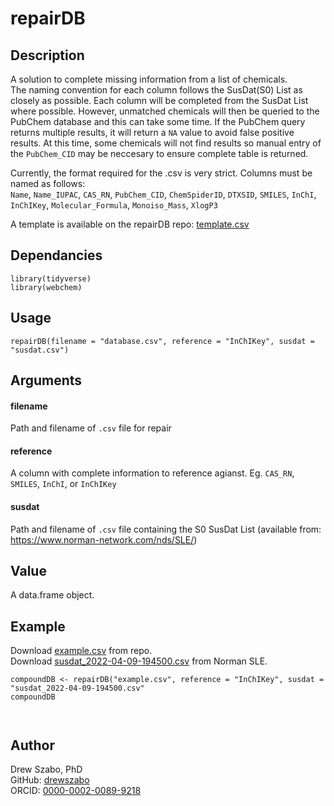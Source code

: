 # repairDB

## Description
A solution to complete missing information from a list of chemicals.<br>
The naming convention for each column follows the SusDat(S0) List as closely as possible. Each column will be completed from the SusDat List where possible. However, unmatched chemicals will then be queried to the PubChem database and this can take some time. If the PubChem query returns multiple results, it will return a `NA` value to avoid false positive results. At this time, some chemicals will not find results so manual entry of the `PubChem_CID` may be neccesary to ensure complete table is returned. <p> 
Currently, the format required for the .csv is very strict. Columns must be named as follows:<br>
`Name`, `Name_IUPAC`, `CAS_RN`, `PubChem_CID`, `ChemSpiderID`, `DTXSID`, `SMILES`, `InChI`, `InChIKey`, `Molecular_Formula`, `Monoiso_Mass`, `XlogP3`<p>
A template is available on the repairDB repo: [template.csv](https://github.com/drewszabo/repairDB/blob/main/template.csv)

## Dependancies
```
library(tidyverse)
library(webchem)
```

## Usage
```
repairDB(filename = "database.csv", reference = "InChIKey", susdat = "susdat.csv")
```

## Arguments
#### filename
Path and filename of `.csv` file for repair
#### reference
A column with complete information to reference agianst. Eg. `CAS_RN`, `SMILES`, `InChI`, or `InChIKey`
#### susdat
Path and filename of `.csv` file containing the S0 SusDat List (available from: https://www.norman-network.com/nds/SLE/)

## Value
A data.frame object.

## Example
Download [example.csv](https://github.com/drewszabo/repairDB/blob/main/template.csv) from repo. <br>
Download [susdat_2022-04-09-194500.csv](https://www.norman-network.com/sites/default/files/files/suspectListExchange/010322Update/susdat_2022-01-18-104316.csv) from Norman SLE.

```
compoundDB <- repairDB("example.csv", reference = "InChIKey", susdat = "susdat_2022-04-09-194500.csv"
compoundDB
```

```
              
```

## Author
Drew Szabo, PhD <br>
GitHub: [drewszabo](https://github.com/drewszabo) <br>
ORCID: [0000-0002-0089-9218](https://orcid.org/0000-0002-0089-9218)
